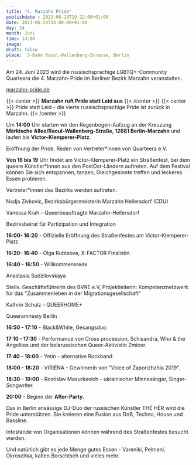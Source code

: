 ```yaml
---
title: "4. Marzahn Pride"
publishdate : 2023-06-19T19:22:00+01:00
date: 2023-06-24T14:00:00+01:00
day: 24
month: Juni
time: 14:00
image:
draft: false
place:  S-Bahn Raoul-Wallenberg-Strasse, Berlin 
---
```

Am 24. Juni 2023 wird die russischsprachige LGBTQ+-Community Quarteera die 4. Marzahn-Pride im Berliner Bezirk Marzahn veranstalten.

[marzahn-pride.de](https://www.marzahn-pride.de/de)

{{< center >}} **Marzahn ruft Pride statt Leid aus** {{< /center >}}
{{< center >}} Pride statt Leid - die vierte russischsprachige Pride ist zurück in Marzahn. {{< /center >}}

Um **14:00** Uhr starten wir den Regenbogen-Aufzug an der Kreuzung **Märkische Allee/Raoul-Wallenberg-Straße, 12681 Berlin-Marzahn** und laufen bis **Victor-Klemperer-Platz**.

Eröffnung der Pride. Reden von Vertreter\*innen von Quarteera e.V.

**Von 16 bis 19** Uhr findet am Victor-Klemperer-Platz ein Straßenfest, bei dem queere Künstler\*innen aus den PostOst-Ländern auftreten. Auf dem Festival können Sie sich entspannen, tanzen, Gleichgesinnte treffen und leckeres Essen probieren.

Vertreter\*innen des Bezirks werden auftreten.

Nadja Zivkovic, Bezirksbürgermeisterin Marzahn Hellersdorf (CDU)

Vanessa Krah - Queerbeauftragte Marzahn-Hellersdorf

Bezirksbeirat für Partizipation und Integration

**16:00- 16:20** - Offizielle Eröffnung des Straßenfestes am Victor-Klemperer-Platz.

**16:20- 16:40** - Olga Rubtsova, X-FACTOR Finalistin.

**16:40 - 16:50** - Willkommensrede.

Anastasia Sudzilovskaya

Stellv. Geschäftsführerin des BVRE e.V, Projektleiterin: Kompetenznetzwerk für das
"Zusammenleben in der Migrationsgesellschaft"

Kathrin Schulz - QUEERHOME\*

Queeramnesty Berlin

**16:50 - 17:10** - Black&White, Gesangsduo.

**17:10 - 17:30** - Performance von Cross procession, Schisandra, Who & the Angelites und der belarussischen Queer-Aktivistin Zmicer.

**17:40 - 18:00** - Yetin - alternative Rockband.

**18:00 - 18:20** - VIRIENA - Gewinnerin von "Voice of Zaporizhzhia 2019".

**18:30 - 19:00** - Rostislav Mazurkevich - ukrainischer Minnesänger, Singer-Songwriter.

**20:00** - Beginn der **After-Party**.

Das in Berlin ansässige DJ-Duo der russischen Künstler THÉ HËR wird die Pride unterstützen. Sie kreieren eine Fusion aus DnB, Techno, House und Bassline.

Infostände von Organisationen können während des Straßenfestes besucht werden.

Und natürlich gibt es jede Menge gutes Essen - Vareniki, Pelmeni, Okroschka, kalten Borschtsch und vieles mehr.
